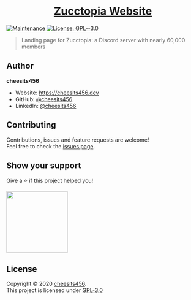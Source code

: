 <h1 align="center"><a href="https://zucctopia.github.io" target="_blank">Zucctopia Website</a></h1>
<p>
  <a href="https://github.com/zucctopia/zucctopiahub.io.git/graphs/commit-activity" target="_blank">
    <img alt="Maintenance" src="https://img.shields.io/badge/Maintained%3F-yes-green.svg" />
  </a>
  <a href="https://github.com/zucctopia/zucctopiahub.io.git/blob/master/LICENSE" target="_blank">
    <img alt="License: GPL--3.0" src="https://img.shields.io/github/license/zucctopia/zucctopia.github.io" />
  </a>
</p>

> Landing page for Zucctopia: a Discord server with nearly 60,000 members

## Author

**cheesits456**

* Website: https://cheesits456.dev
* GitHub: [@cheesits456](https://github.com/cheesits456)
* LinkedIn: [@cheesits456](https://linkedin.com/in/cheesits456)

## Contributing

Contributions, issues and feature requests are welcome!<br />Feel free to check the [issues page](https://github.com/zucctopia/zucctopia.github.io/issues). 

## Show your support

Give a ⭐️ if this project helped you!

<a href="https://www.patreon.com/cheesits456">
  <img src="https://c5.patreon.com/external/logo/become_a_patron_button@2x.png" width="160">
</a>

## License

Copyright © 2020 [cheesits456](https://github.com/cheesits456).<br />
This project is licensed under [GPL-3.0](https://github.com/zucctopia/zucctopiahub.io.git/blob/master/LICENSE)
